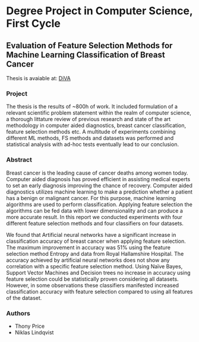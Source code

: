# Degree Project in Computer Science, First Cycle

## Evaluation of Feature Selection Methods for Machine Learning Classification of Breast Cancer

Thesis is avaiable at: [DiVA](http://www.diva-portal.org/smash/record.jsf?pid=diva2%3A1213427&dswid=-2952)

### Project

The thesis is the results of ~800h of work. It included formulation of a relevant scientific problem statement within the realm of computer science, a thorough littature review of previous research and state of the art methodology in computer aided diagnostics, breast cancer classification, feature selection methods etc. A multitude of experiments combining different ML methods, FS methods and datasets was performed and statistical analysis with ad-hoc tests eventually lead to our conclusion. 

### Abstract

Breast cancer is the leading cause of cancer deaths among women today. Computer aided diagnosis has proved efficient in assisting medical experts to set an early diagnosis improving the chance of recovery. Computer aided diagnostics utilizes machine learning to make a prediction whether a patient has a benign or malignant cancer. For this purpose, machine learning algorithms are used to perform classification. Applying feature selection the algorithms can be fed data with lower dimensionality and can produce a more accurate result. In this report we conducted experiments with four different feature selection methods and four classifiers on four datasets.

We found that Artificial neural networks have a significant increase in classification accuracy of breast cancer when applying feature selection. The maximum improvement in accuracy was 51% using the feature selection method Entropy and data from Royal Hallamshire Hospital. The accuracy achieved by artificial neural networks does not show any correlation with a specific feature selection method. Using Naïve Bayes, Support Vector Machines and Decision trees no increase in accuracy using feature selection could be statistically proven considering all datasets. However, in some observations these classifiers manifested increased classification accuracy with feature selection compared to using all features of the dataset.

### Authors

+ Thony Price
+ Niklas Lindqvist
